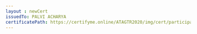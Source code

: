 ```yaml
--- 
layout : newCert 
issuedTo: PALVI ACHARYA 
certificatePath: https://certifyme.online/ATAGTR2020/img/cert/participant/PALVIACHARYA_59aad.png
--- 
```

